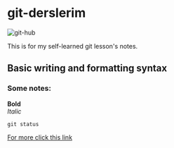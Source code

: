 # git-derslerim

![git-hub](https://miro.medium.com/max/2732/1*mtsk3fQ_BRemFidhkel3dA.png)

This is for my self-learned git lesson's notes.

## Basic writing and formatting syntax

### Some notes:
**Bold** <br/>
*Italic*

`git status`

[For more click this link](https://help.github.com/en/github/writing-on-github/basic-writing-and-formatting-syntax)
